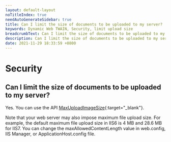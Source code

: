 ```yaml
---
layout: default-layout
noTitleIndex: true
needAutoGenerateSidebar: true
title: Can I limit the size of documents to be uploaded to my server?
keywords: Dynamic Web TWAIN, Security, limit upload size
breadcrumbText: Can I limit the size of documents to be uploaded to my server?
description: Can I limit the size of documents to be uploaded to my server?
date: 2021-11-29 18:33:59 +0800
---
```


# Security

## Can I limit the size of documents to be uploaded to my server?

Yes. You can use the API [MaxUploadImageSize](/_articles/info/api/WebTwain_IO.md#maxuploadimagesize){:target="_blank"}.

Note that your web server may also impose maximum file upload size. For example, the default maximum file upload size in IIS6 is 4 MB and 28.6 MB for IIS7. You can change the maxAllowedContentLength value in web.config, IIS Manager, or ApplicationHost.config file.
